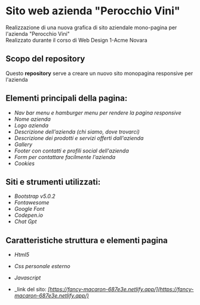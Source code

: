 # Sito web azienda "Perocchio Vini"
Realizzazione di una nuova grafica di sito aziendale mono-pagina per l'azienda "Perocchio Vini" </br>
Realizzato durante il corso di Web Design 1-Acme Novara
## Scopo del repository
Questo __repository__ serve a creare un nuovo sito monopagina responsive per l'azienda

## Elementi principali della pagina:
* _Nav bar menu e hamburger menu per rendere la pagina responsive_
* _Nome azienda_ 
* _Logo azienda_
* _Descrizione dell'azienda (chi siamo, dove trovarci)_
* _Descrizione dei prodotti e servizi offerti dall'azienda_
* _Gallery_
* _Footer con contatti e profili social dell'azienda_
* _Form per contattare facilmente l'azienda_
* _Cookies_

## Siti e strumenti utilizzati:
* _Bootstrap v5.0.2_
* _Fontawesome_
* _Google Font_
* _Codepen.io_
* _Chat Gpt_

## Caratteristiche struttura e elementi pagina
* _Html5_
* _Css personale esterno_
* _Javascript_



* _link del sito: _[https://fancy-macaron-687e3e.netlify.app/](https://fancy-macaron-687e3e.netlify.app/)_
